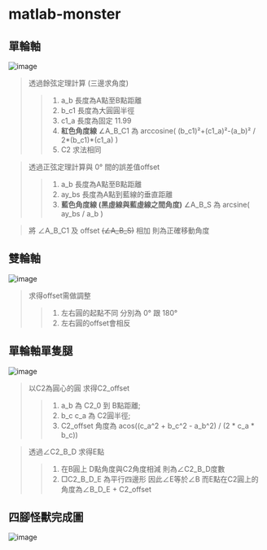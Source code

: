 # matlab-monster

## 單輪軸

![image](https://github.com/ss32324/matlab-monstor/blob/fix/001/%E8%BC%AA%E8%BB%B8.gif)

> 透過餘弦定理計算 (三邊求角度)
>>1. a_b 長度為A點至B點距離
>>2. b_c1 長度為大圓圓半徑
>>3. c1_a 長度為固定 11.99
>>4. __紅色角度線__ ∠A_B_C1 為 arccosine( (b_c1)²+(c1_a)²-(a_b)² / 2*(b_c1)*(c1_a) )
>>5. C2 求法相同


> 透過正弦定理計算與 0° 間的誤差值offset
>>1. a_b 長度為A點至B點距離
>>2. ay_bs 長度為A點到藍線的垂直距離
>>3. **藍色角度線 (黑虛線與藍虛線之間角度)** ∠A_B_S 為 arcsine( ay_bs / a_b )

> 將 ∠A_B_C1 及 offset ~~(∠A_B_S)~~ 相加 則為正確移動角度




## 雙輪軸

![image](https://github.com/ss32324/matlab-monstor/blob/test/double_axle/%E9%9B%99%E8%BC%AA%E8%BB%B8.gif)

> 求得offset需做調整
>>1. 左右圓的起點不同 分別為 0° 跟 180°
>>2. 左右圓的offset會相反


## 單輪軸單隻腿
![image](https://github.com/ss32324/matlab-monstor/blob/test/leg/%E5%96%AE%E8%85%B3%E6%9C%89%E5%9C%93.gif)

> 以C2為圓心的圓  求得C2_offset
>>1. a_b 為 C2_0 到 B點距離;
>>2. b_c c_a 為 C2圓半徑;
>>3. C2_offset 角度為 acos((c_a^2 + b_c^2 - a_b^2) / (2 * c_a * b_c))



> 透過∠C2_B_D 求得E點
>>1. 在B圓上 D點角度與C2角度相減 則為∠C2_B_D度數
>>2. □C2_B_D_E 為平行四邊形 因此∠E等於∠B 而E點在C2圓上的角度為∠B_D_E + C2_offset



## 四腳怪獸完成圖
![image](https://github.com/ss32324/matlab-monstor/blob/test/monstor/%E5%9B%9B%E8%85%B3%E6%80%AA%E7%8D%B8.gif)

